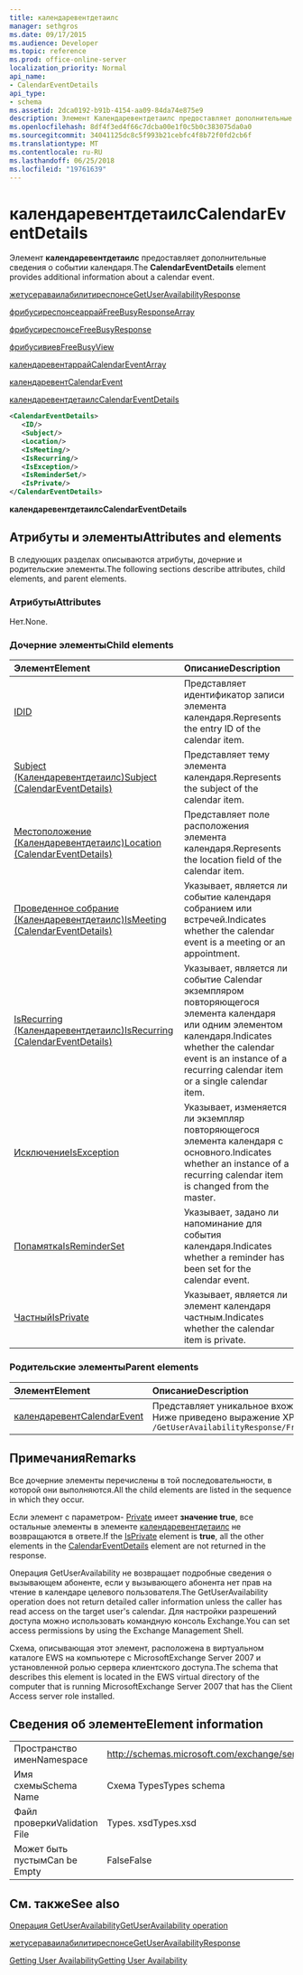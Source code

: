 ```yaml
---
title: календаревентдетаилс
manager: sethgros
ms.date: 09/17/2015
ms.audience: Developer
ms.topic: reference
ms.prod: office-online-server
localization_priority: Normal
api_name:
- CalendarEventDetails
api_type:
- schema
ms.assetid: 2dca0192-b91b-4154-aa09-84da74e875e9
description: Элемент Календаревентдетаилс предоставляет дополнительные сведения о событии календаря.
ms.openlocfilehash: 8df4f3ed4f66c7dcba00e1f0c5b0c383075da0a0
ms.sourcegitcommit: 34041125dc8c5f993b21cebfc4f8b72f0fd2cb6f
ms.translationtype: MT
ms.contentlocale: ru-RU
ms.lasthandoff: 06/25/2018
ms.locfileid: "19761639"
---
```

# <a name="calendareventdetails"></a><span data-ttu-id="e695f-103">календаревентдетаилс</span><span class="sxs-lookup"><span data-stu-id="e695f-103">CalendarEventDetails</span></span>

<span data-ttu-id="e695f-104">Элемент **календаревентдетаилс** предоставляет дополнительные сведения о событии календаря.</span><span class="sxs-lookup"><span data-stu-id="e695f-104">The **CalendarEventDetails** element provides additional information about a calendar event.</span></span> 
  
[<span data-ttu-id="e695f-105">жетусераваилабилитиреспонсе</span><span class="sxs-lookup"><span data-stu-id="e695f-105">GetUserAvailabilityResponse</span></span>](getuseravailabilityresponse.md)
  
[<span data-ttu-id="e695f-106">фрибусиреспонсеаррай</span><span class="sxs-lookup"><span data-stu-id="e695f-106">FreeBusyResponseArray</span></span>](freebusyresponsearray.md)
  
[<span data-ttu-id="e695f-107">фрибусиреспонсе</span><span class="sxs-lookup"><span data-stu-id="e695f-107">FreeBusyResponse</span></span>](freebusyresponse.md)
  
[<span data-ttu-id="e695f-108">фрибусивиев</span><span class="sxs-lookup"><span data-stu-id="e695f-108">FreeBusyView</span></span>](freebusyview.md)
  
[<span data-ttu-id="e695f-109">календаревентаррай</span><span class="sxs-lookup"><span data-stu-id="e695f-109">CalendarEventArray</span></span>](calendareventarray.md)
  
[<span data-ttu-id="e695f-110">календаревент</span><span class="sxs-lookup"><span data-stu-id="e695f-110">CalendarEvent</span></span>](calendarevent.md)
  
[<span data-ttu-id="e695f-111">календаревентдетаилс</span><span class="sxs-lookup"><span data-stu-id="e695f-111">CalendarEventDetails</span></span>](calendareventdetails.md)
  
```xml
<CalendarEventDetails>
   <ID/>
   <Subject/>
   <Location/>
   <IsMeeting/>
   <IsRecurring/>
   <IsException/>
   <IsReminderSet/>
   <IsPrivate/>
</CalendarEventDetails>
```

 <span data-ttu-id="e695f-112">**календаревентдетаилс**</span><span class="sxs-lookup"><span data-stu-id="e695f-112">**CalendarEventDetails**</span></span>
## <a name="attributes-and-elements"></a><span data-ttu-id="e695f-113">Атрибуты и элементы</span><span class="sxs-lookup"><span data-stu-id="e695f-113">Attributes and elements</span></span>

<span data-ttu-id="e695f-114">В следующих разделах описываются атрибуты, дочерние и родительские элементы.</span><span class="sxs-lookup"><span data-stu-id="e695f-114">The following sections describe attributes, child elements, and parent elements.</span></span>
  
### <a name="attributes"></a><span data-ttu-id="e695f-115">Атрибуты</span><span class="sxs-lookup"><span data-stu-id="e695f-115">Attributes</span></span>

<span data-ttu-id="e695f-116">Нет.</span><span class="sxs-lookup"><span data-stu-id="e695f-116">None.</span></span>
  
### <a name="child-elements"></a><span data-ttu-id="e695f-117">Дочерние элементы</span><span class="sxs-lookup"><span data-stu-id="e695f-117">Child elements</span></span>

|<span data-ttu-id="e695f-118">**Элемент**</span><span class="sxs-lookup"><span data-stu-id="e695f-118">**Element**</span></span>|<span data-ttu-id="e695f-119">**Описание**</span><span class="sxs-lookup"><span data-stu-id="e695f-119">**Description**</span></span>|
|:-----|:-----|
|[<span data-ttu-id="e695f-120">ID</span><span class="sxs-lookup"><span data-stu-id="e695f-120">ID</span></span>](id.md) <br/> |<span data-ttu-id="e695f-121">Представляет идентификатор записи элемента календаря.</span><span class="sxs-lookup"><span data-stu-id="e695f-121">Represents the entry ID of the calendar item.</span></span>  <br/> |
|[<span data-ttu-id="e695f-122">Subject (Календаревентдетаилс)</span><span class="sxs-lookup"><span data-stu-id="e695f-122">Subject (CalendarEventDetails)</span></span>](subject-calendareventdetails.md) <br/> |<span data-ttu-id="e695f-123">Представляет тему элемента календаря.</span><span class="sxs-lookup"><span data-stu-id="e695f-123">Represents the subject of the calendar item.</span></span>  <br/> |
|[<span data-ttu-id="e695f-124">Местоположение (Календаревентдетаилс)</span><span class="sxs-lookup"><span data-stu-id="e695f-124">Location (CalendarEventDetails)</span></span>](location-calendareventdetails.md) <br/> |<span data-ttu-id="e695f-125">Представляет поле расположения элемента календаря.</span><span class="sxs-lookup"><span data-stu-id="e695f-125">Represents the location field of the calendar item.</span></span>  <br/> |
|[<span data-ttu-id="e695f-126">Проведенное собрание (Календаревентдетаилс)</span><span class="sxs-lookup"><span data-stu-id="e695f-126">IsMeeting (CalendarEventDetails)</span></span>](ismeeting-calendareventdetails.md) <br/> |<span data-ttu-id="e695f-127">Указывает, является ли событие календаря собранием или встречей.</span><span class="sxs-lookup"><span data-stu-id="e695f-127">Indicates whether the calendar event is a meeting or an appointment.</span></span>  <br/> |
|[<span data-ttu-id="e695f-128">IsRecurring (Календаревентдетаилс)</span><span class="sxs-lookup"><span data-stu-id="e695f-128">IsRecurring (CalendarEventDetails)</span></span>](isrecurring-calendareventdetails.md) <br/> |<span data-ttu-id="e695f-129">Указывает, является ли событие Calendar экземпляром повторяющегося элемента календаря или одним элементом календаря.</span><span class="sxs-lookup"><span data-stu-id="e695f-129">Indicates whether the calendar event is an instance of a recurring calendar item or a single calendar item.</span></span>  <br/> |
|[<span data-ttu-id="e695f-130">Исключение</span><span class="sxs-lookup"><span data-stu-id="e695f-130">IsException</span></span>](isexception.md) <br/> |<span data-ttu-id="e695f-131">Указывает, изменяется ли экземпляр повторяющегося элемента календаря с основного.</span><span class="sxs-lookup"><span data-stu-id="e695f-131">Indicates whether an instance of a recurring calendar item is changed from the master.</span></span>  <br/> |
|[<span data-ttu-id="e695f-132">Попамятка</span><span class="sxs-lookup"><span data-stu-id="e695f-132">IsReminderSet</span></span>](isreminderset.md) <br/> |<span data-ttu-id="e695f-133">Указывает, задано ли напоминание для события календаря.</span><span class="sxs-lookup"><span data-stu-id="e695f-133">Indicates whether a reminder has been set for the calendar event.</span></span>  <br/> |
|[<span data-ttu-id="e695f-134">Частный</span><span class="sxs-lookup"><span data-stu-id="e695f-134">IsPrivate</span></span>](isprivate.md) <br/> |<span data-ttu-id="e695f-135">Указывает, является ли элемент календаря частным.</span><span class="sxs-lookup"><span data-stu-id="e695f-135">Indicates whether the calendar item is private.</span></span>  <br/> |
   
### <a name="parent-elements"></a><span data-ttu-id="e695f-136">Родительские элементы</span><span class="sxs-lookup"><span data-stu-id="e695f-136">Parent elements</span></span>

|<span data-ttu-id="e695f-137">**Элемент**</span><span class="sxs-lookup"><span data-stu-id="e695f-137">**Element**</span></span>|<span data-ttu-id="e695f-138">**Описание**</span><span class="sxs-lookup"><span data-stu-id="e695f-138">**Description**</span></span>|
|:-----|:-----|
|[<span data-ttu-id="e695f-139">календаревент</span><span class="sxs-lookup"><span data-stu-id="e695f-139">CalendarEvent</span></span>](calendarevent.md) <br/> |<span data-ttu-id="e695f-140">Представляет уникальное вхождение элемента календаря.</span><span class="sxs-lookup"><span data-stu-id="e695f-140">Represents a unique calendar item occurrence.</span></span>  <br/> <span data-ttu-id="e695f-141">Ниже приведено выражение XPath 2,0 для этого элемента:</span><span class="sxs-lookup"><span data-stu-id="e695f-141">The following is the XPath 2.0 expression to this element:</span></span>  <br/>  `/GetUserAvailabilityResponse/FreeBusyResponseArray/FreeBusyResponse/FreeBusyView/CalendarEventArray/CalendarEvent[i]` <br/> |
   
## <a name="remarks"></a><span data-ttu-id="e695f-142">Примечания</span><span class="sxs-lookup"><span data-stu-id="e695f-142">Remarks</span></span>

<span data-ttu-id="e695f-143">Все дочерние элементы перечислены в той последовательности, в которой они выполняются.</span><span class="sxs-lookup"><span data-stu-id="e695f-143">All the child elements are listed in the sequence in which they occur.</span></span> 
  
<span data-ttu-id="e695f-144">Если элемент с параметром- [Private](isprivate.md) имеет **значение true**, все остальные элементы в элементе [календаревентдетаилс](calendareventdetails.md) не возвращаются в ответе.</span><span class="sxs-lookup"><span data-stu-id="e695f-144">If the [IsPrivate](isprivate.md) element is **true**, all the other elements in the [CalendarEventDetails](calendareventdetails.md) element are not returned in the response.</span></span> 
  
<span data-ttu-id="e695f-145">Операция GetUserAvailability не возвращает подробные сведения о вызывающем абоненте, если у вызывающего абонента нет прав на чтение в календаре целевого пользователя.</span><span class="sxs-lookup"><span data-stu-id="e695f-145">The GetUserAvailability operation does not return detailed caller information unless the caller has read access on the target user's calendar.</span></span> <span data-ttu-id="e695f-146">Для настройки разрешений доступа можно использовать командную консоль Exchange.</span><span class="sxs-lookup"><span data-stu-id="e695f-146">You can set access permissions by using the Exchange Management Shell.</span></span>
  
<span data-ttu-id="e695f-147">Схема, описывающая этот элемент, расположена в виртуальном каталоге EWS на компьютере с MicrosoftExchange Server 2007 и установленной ролью сервера клиентского доступа.</span><span class="sxs-lookup"><span data-stu-id="e695f-147">The schema that describes this element is located in the EWS virtual directory of the computer that is running MicrosoftExchange Server 2007 that has the Client Access server role installed.</span></span>
  
## <a name="element-information"></a><span data-ttu-id="e695f-148">Сведения об элементе</span><span class="sxs-lookup"><span data-stu-id="e695f-148">Element information</span></span>

|||
|:-----|:-----|
|<span data-ttu-id="e695f-149">Пространство имен</span><span class="sxs-lookup"><span data-stu-id="e695f-149">Namespace</span></span>  <br/> |http://schemas.microsoft.com/exchange/services/2006/types  <br/> |
|<span data-ttu-id="e695f-150">Имя схемы</span><span class="sxs-lookup"><span data-stu-id="e695f-150">Schema Name</span></span>  <br/> |<span data-ttu-id="e695f-151">Схема Types</span><span class="sxs-lookup"><span data-stu-id="e695f-151">Types schema</span></span>  <br/> |
|<span data-ttu-id="e695f-152">Файл проверки</span><span class="sxs-lookup"><span data-stu-id="e695f-152">Validation File</span></span>  <br/> |<span data-ttu-id="e695f-153">Types. xsd</span><span class="sxs-lookup"><span data-stu-id="e695f-153">Types.xsd</span></span>  <br/> |
|<span data-ttu-id="e695f-154">Может быть пустым</span><span class="sxs-lookup"><span data-stu-id="e695f-154">Can be Empty</span></span>  <br/> |<span data-ttu-id="e695f-155">False</span><span class="sxs-lookup"><span data-stu-id="e695f-155">False</span></span>  <br/> |
   
## <a name="see-also"></a><span data-ttu-id="e695f-156">См. также</span><span class="sxs-lookup"><span data-stu-id="e695f-156">See also</span></span>



[<span data-ttu-id="e695f-157">Операция GetUserAvailability</span><span class="sxs-lookup"><span data-stu-id="e695f-157">GetUserAvailability operation</span></span>](getuseravailability-operation.md)
  
[<span data-ttu-id="e695f-158">жетусераваилабилитиреспонсе</span><span class="sxs-lookup"><span data-stu-id="e695f-158">GetUserAvailabilityResponse</span></span>](getuseravailabilityresponse.md)


[<span data-ttu-id="e695f-159">Getting User Availability</span><span class="sxs-lookup"><span data-stu-id="e695f-159">Getting User Availability</span></span>](http://msdn.microsoft.com/library/d4133fcb-9b0f-4e6b-aadf-a389da83516a%28Office.15%29.aspx)


